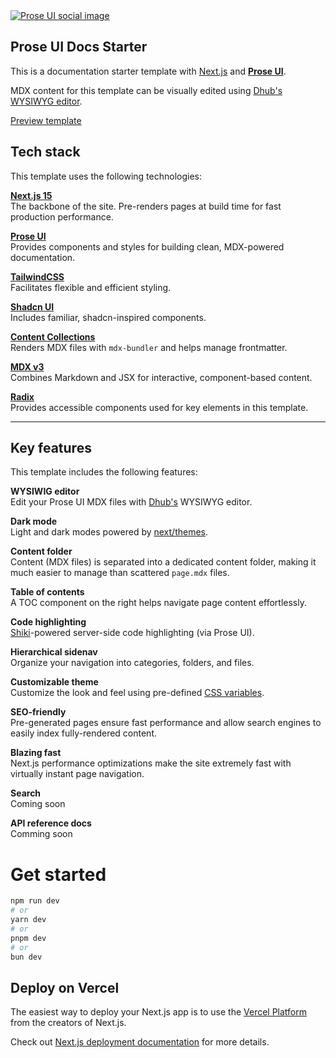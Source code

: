 <a href="https://prose-ui-docs-starter.vercel.app" >
  <img alt="Prose UI social image" src="https://repository-images.githubusercontent.com/897893154/12074360-f0b7-47f3-b1ec-10ef71fdbf0c">
</a>

## Prose UI Docs Starter

This is a documentation starter template with [Next.js](https://nextjs.org) and **[Prose UI](https://prose-ui.com)**.

MDX content for this template can be visually edited using [Dhub's WYSIWYG editor](https://dhub.dev).

[Preview template](https://prose-ui-docs-starter.vercel.app)

## Tech stack

This template uses the following technologies:

**[Next.js 15](https://nextjs.org)**\
The backbone of the site. Pre-renders pages at build time for fast production performance.

**[Prose UI](https://prose-ui.com)**\
Provides components and styles for building clean, MDX-powered documentation.

**[TailwindCSS](https://tailwindcss.com)**\
Facilitates flexible and efficient styling.

**[Shadcn UI](https://ui.shadcn.com)**\
Includes familiar, shadcn-inspired components.

**[Content Collections](https://www.content-collections.dev)**\
Renders MDX files with `mdx-bundler` and helps manage frontmatter.

**[MDX v3](https://mdxjs.com)**\
Combines Markdown and JSX for interactive, component-based content.

**[Radix](https://mdxjs.com)**\
Provides accessible components used for key elements in this template.

---

## Key features

This template includes the following features:

**WYSIWIG editor**\
Edit your Prose UI MDX files with [Dhub's](https://dhub.dev) WYSIWYG editor.

**Dark mode**\
Light and dark modes powered by [next/themes](https://github.com/pacocoursey/next-themes).

**Content folder**\
Content (MDX files) is separated into a dedicated content folder, making it much easier to manage than scattered `page.mdx` files.

**Table of contents**\
A TOC component on the right helps navigate page content effortlessly.

**Code highlighting**\
[Shiki](https://shiki.style/)-powered server-side code highlighting (via Prose UI).

**Hierarchical sidenav**\
Organize your navigation into categories, folders, and files.

**Customizable theme**\
Customize the look and feel using pre-defined [CSS variables](https://prose-ui.com/docs/styling).

**SEO-friendly**\
Pre-generated pages ensure fast performance and allow search engines to easily index fully-rendered content.

**Blazing fast**\
Next.js performance optimizations make the site extremely fast with virtually instant page navigation.

**Search**&#x20;\
Coming soon

**API reference docs**\
Comming soon

# Get started

```bash
npm run dev
# or
yarn dev
# or
pnpm dev
# or
bun dev
```

## Deploy on Vercel

The easiest way to deploy your Next.js app is to use the [Vercel Platform](https://vercel.com/new?utm_medium=default-template&filter=next.js&utm_source=create-next-app&utm_campaign=create-next-app-readme) from the creators of Next.js.

Check out [Next.js deployment documentation](https://nextjs.org/docs/app/building-your-application/deploying) for more details.
